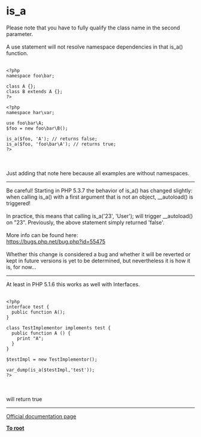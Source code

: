 # is_a



Please note that you have to fully qualify the class name in the second parameter. <br><br>A use statement will not resolve namespace dependencies in that is_a() function. <br><br>

```
<?php 
namespace foo\bar;

class A {};
class B extends A {};
?>
```




```
<?php
namespace har\var;

use foo\bar\A;
$foo = new foo\bar\B();

is_a($foo, 'A'); // returns false;
is_a($foo, 'foo\bar\A'); // returns true;
?>
```
<br><br>Just adding that note here because all examples are without namespaces.  

---

Be careful! Starting in PHP 5.3.7 the behavior of is_a() has changed slightly: when calling is_a() with a first argument that is not an object, __autoload() is triggered!<br><br>In practice, this means that calling is_a(&apos;23&apos;, &apos;User&apos;); will trigger __autoload() on "23". Previously, the above statement simply returned &apos;false&apos;.<br><br>More info can be found here:<br>https://bugs.php.net/bug.php?id=55475<br><br>Whether this change is considered a bug and whether it will be reverted or kept in future versions is yet to be determined, but nevertheless it is how it is, for now...  

---

At least in PHP 5.1.6 this works as well with Interfaces.<br><br>

```
<?php
interface test {
  public function A();
}

class TestImplementor implements test {
  public function A () {
    print "A";
  }
}

$testImpl = new TestImplementor();

var_dump(is_a($testImpl,'test'));
?>
```
<br><br>will return true  

---

[Official documentation page](https://www.php.net/manual/en/function.is-a.php)

**[To root](/README.md)**
